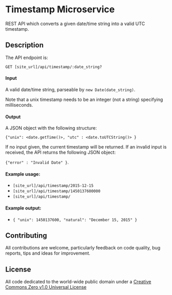 # Timestamp Microservice

REST API which converts a given date/time string into a valid UTC timestamp.

## Description

The API endpoint is:

`GET [site_url]/api/timestamp/:date_string?`

#### Input

A valid date/time string, parseable by `new Date(date_string)`.

Note that a unix timestamp needs to be an integer (not a string) specifying milliseconds.

#### Output

A JSON object with the following structure:

`{"unix": <date.getTime()>, "utc" : <date.toUTCString()> }`

If no input given, the current timestamp will be returned. If an invalid input is received, the API returns the following JSON object:

`{"error" : "Invalid Date" }`.

#### Example usage:

- `[site_url]/api/timestamp/2015-12-15`
- `[site_url]/api/timestamp/1450137600000`
- `[site_url]/api/timestamp/`

#### Example output:

- `{ "unix": 1450137600, "natural": "December 15, 2015" }`

## Contributing

All contributions are welcome, particularly feedback on code quality, bug reports, tips and ideas for improvement.

## License

All code dedicated to the world-wide public domain under a [Creative Commons Zero v1.0 Universal License](https://creativecommons.org/publicdomain/zero/1.0/)
